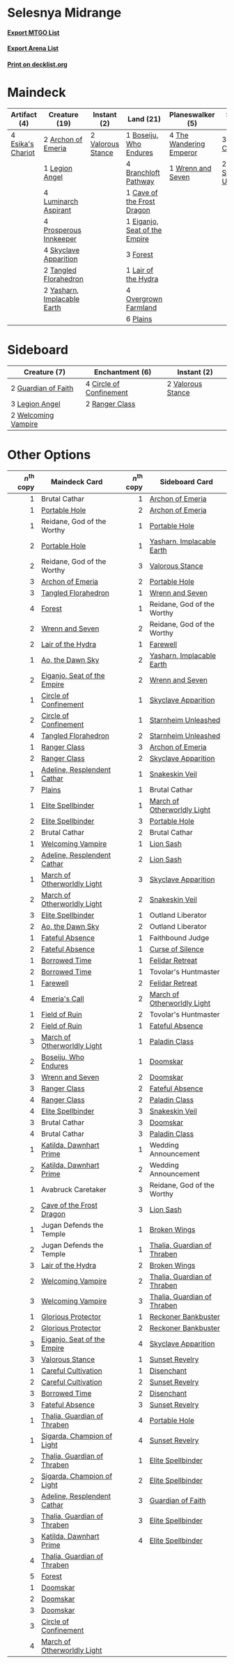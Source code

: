 # Selesnya Midrange

#### [Export MTGO List](../collection/Selesnya%20Midrange/Selesnya%20Midrange.txt)
#### [Export Arena List](../collection/Selesnya%20Midrange/Selesnya%20Midrange_arena.txt)
#### [Print on decklist.org](http://decklist.org/?deckmain=2%09Archon%20of%20Emeria%0A1%09Boseiju,%20Who%20Endures%0A4%09Branchloft%20Pathway%0A1%09Cave%20of%20the%20Frost%20Dragon%0A1%09Eiganjo,%20Seat%20of%20the%20Empire%0A3%09Emeria's%20Call%0A4%09Esika's%20Chariot%0A3%09Forest%0A1%09Lair%20of%20the%20Hydra%0A1%09Legion%20Angel%0A4%09Luminarch%20Aspirant%0A4%09Overgrown%20Farmland%0A6%09Plains%0A4%09Prosperous%20Innkeeper%0A4%09Skyclave%20Apparition%0A2%09Starnheim%20Unleashed%0A2%09Tangled%20Florahedron%0A4%09The%20Wandering%20Emperor%0A2%09Valorous%20Stance%0A4%09Wedding%20Announcement%0A1%09Wrenn%20and%20Seven%0A2%09Yasharn,%20Implacable%20Earth&deckside=4%09Circle%20of%20Confinement%0A2%09Guardian%20of%20Faith%0A3%09Legion%20Angel%0A2%09Ranger%20Class%0A2%09Valorous%20Stance%0A2%09Welcoming%20Vampire)
# Maindeck

|                                        Artifact (4)                                        |                                            Creature (19)                                             |                                        Instant (2)                                         |                                               Land (21)                                                |                                         Planeswalker (5)                                         |                                          Sorcery (5)                                           |     Unknown (4)      |
|--------------------------------------------------------------------------------------------|------------------------------------------------------------------------------------------------------|--------------------------------------------------------------------------------------------|--------------------------------------------------------------------------------------------------------|--------------------------------------------------------------------------------------------------|------------------------------------------------------------------------------------------------|----------------------|
|4 [Esika's Chariot](http://gatherer.wizards.com/Pages/Card/Details.aspx?multiverseid=503783)|2 [Archon of Emeria](http://gatherer.wizards.com/Pages/Card/Details.aspx?multiverseid=495594)         |2 [Valorous Stance](http://gatherer.wizards.com/Pages/Card/Details.aspx?multiverseid=391950)|1 [Boseiju, Who Endures](http://gatherer.wizards.com/Pages/Card/Details.aspx?multiverseid=548579)       |4 [The Wandering Emperor](http://gatherer.wizards.com/Pages/Card/Details.aspx?multiverseid=548337)|3 [Emeria's Call](http://gatherer.wizards.com/Pages/Card/Details.aspx?multiverseid=491633)      |4 Wedding Announcement|
|                                                                                            |1 [Legion Angel](http://gatherer.wizards.com/Pages/Card/Details.aspx?multiverseid=491646)             |                                                                                            |4 [Branchloft Pathway](http://gatherer.wizards.com/Pages/Card/Details.aspx?multiverseid=491909)         |1 [Wrenn and Seven](http://gatherer.wizards.com/Pages/Card/Details.aspx?multiverseid=534999)      |2 [Starnheim Unleashed](http://gatherer.wizards.com/Pages/Card/Details.aspx?multiverseid=503639)|                      |
|                                                                                            |4 [Luminarch Aspirant](http://gatherer.wizards.com/Pages/Card/Details.aspx?multiverseid=491647)       |                                                                                            |1 [Cave of the Frost Dragon](http://gatherer.wizards.com/Pages/Card/Details.aspx?multiverseid=527540)   |                                                                                                  |                                                                                                |                      |
|                                                                                            |4 [Prosperous Innkeeper](http://gatherer.wizards.com/Pages/Card/Details.aspx?multiverseid=527487)     |                                                                                            |1 [Eiganjo, Seat of the Empire](http://gatherer.wizards.com/Pages/Card/Details.aspx?multiverseid=548581)|                                                                                                  |                                                                                                |                      |
|                                                                                            |4 [Skyclave Apparition](http://gatherer.wizards.com/Pages/Card/Details.aspx?multiverseid=495603)      |                                                                                            |3 [Forest](http://gatherer.wizards.com/Pages/Card/Details.aspx?multiverseid=439860)                     |                                                                                                  |                                                                                                |                      |
|                                                                                            |2 [Tangled Florahedron](http://gatherer.wizards.com/Pages/Card/Details.aspx?multiverseid=491859)      |                                                                                            |1 [Lair of the Hydra](http://gatherer.wizards.com/Pages/Card/Details.aspx?multiverseid=527546)          |                                                                                                  |                                                                                                |                      |
|                                                                                            |2 [Yasharn, Implacable Earth](http://gatherer.wizards.com/Pages/Card/Details.aspx?multiverseid=491891)|                                                                                            |4 [Overgrown Farmland](http://gatherer.wizards.com/Pages/Card/Details.aspx?multiverseid=535064)         |                                                                                                  |                                                                                                |                      |
|                                                                                            |                                                                                                      |                                                                                            |6 [Plains](http://gatherer.wizards.com/Pages/Card/Details.aspx?multiverseid=439856)                     |                                                                                                  |                                                                                                |                      |


# Sideboard

|                                         Creature (7)                                         |                                         Enchantment (6)                                          |                                        Instant (2)                                         |
|----------------------------------------------------------------------------------------------|--------------------------------------------------------------------------------------------------|--------------------------------------------------------------------------------------------|
|2 [Guardian of Faith](http://gatherer.wizards.com/Pages/Card/Details.aspx?multiverseid=527305)|4 [Circle of Confinement](http://gatherer.wizards.com/Pages/Card/Details.aspx?multiverseid=540834)|2 [Valorous Stance](http://gatherer.wizards.com/Pages/Card/Details.aspx?multiverseid=391950)|
|3 [Legion Angel](http://gatherer.wizards.com/Pages/Card/Details.aspx?multiverseid=491646)     |2 [Ranger Class](http://gatherer.wizards.com/Pages/Card/Details.aspx?multiverseid=527489)         |                                                                                            |
|2 [Welcoming Vampire](http://gatherer.wizards.com/Pages/Card/Details.aspx?multiverseid=540882)|                                                                                                  |                                                                                            |


# Other Options

|*n*<sup>th</sup> copy|                                            Maindeck Card                                             |*n*<sup>th</sup> copy|                                            Sideboard Card                                            |
|--------------------:|------------------------------------------------------------------------------------------------------|--------------------:|------------------------------------------------------------------------------------------------------|
|                    1|Brutal Cathar                                                                                         |                    1|[Archon of Emeria](http://gatherer.wizards.com/Pages/Card/Details.aspx?multiverseid=495594)           |
|                    1|[Portable Hole](http://gatherer.wizards.com/Pages/Card/Details.aspx?multiverseid=527320)              |                    2|[Archon of Emeria](http://gatherer.wizards.com/Pages/Card/Details.aspx?multiverseid=495594)           |
|                    1|Reidane, God of the Worthy                                                                            |                    1|[Portable Hole](http://gatherer.wizards.com/Pages/Card/Details.aspx?multiverseid=527320)              |
|                    2|[Portable Hole](http://gatherer.wizards.com/Pages/Card/Details.aspx?multiverseid=527320)              |                    1|[Yasharn, Implacable Earth](http://gatherer.wizards.com/Pages/Card/Details.aspx?multiverseid=491891)  |
|                    2|Reidane, God of the Worthy                                                                            |                    3|[Valorous Stance](http://gatherer.wizards.com/Pages/Card/Details.aspx?multiverseid=391950)            |
|                    3|[Archon of Emeria](http://gatherer.wizards.com/Pages/Card/Details.aspx?multiverseid=495594)           |                    2|[Portable Hole](http://gatherer.wizards.com/Pages/Card/Details.aspx?multiverseid=527320)              |
|                    3|[Tangled Florahedron](http://gatherer.wizards.com/Pages/Card/Details.aspx?multiverseid=491859)        |                    1|[Wrenn and Seven](http://gatherer.wizards.com/Pages/Card/Details.aspx?multiverseid=534999)            |
|                    4|[Forest](http://gatherer.wizards.com/Pages/Card/Details.aspx?multiverseid=439860)                     |                    1|Reidane, God of the Worthy                                                                            |
|                    2|[Wrenn and Seven](http://gatherer.wizards.com/Pages/Card/Details.aspx?multiverseid=534999)            |                    2|Reidane, God of the Worthy                                                                            |
|                    2|[Lair of the Hydra](http://gatherer.wizards.com/Pages/Card/Details.aspx?multiverseid=527546)          |                    1|[Farewell](http://gatherer.wizards.com/Pages/Card/Details.aspx?multiverseid=548306)                   |
|                    1|[Ao, the Dawn Sky](http://gatherer.wizards.com/Pages/Card/Details.aspx?multiverseid=548292)           |                    2|[Yasharn, Implacable Earth](http://gatherer.wizards.com/Pages/Card/Details.aspx?multiverseid=491891)  |
|                    2|[Eiganjo, Seat of the Empire](http://gatherer.wizards.com/Pages/Card/Details.aspx?multiverseid=548581)|                    2|[Wrenn and Seven](http://gatherer.wizards.com/Pages/Card/Details.aspx?multiverseid=534999)            |
|                    1|[Circle of Confinement](http://gatherer.wizards.com/Pages/Card/Details.aspx?multiverseid=540834)      |                    1|[Skyclave Apparition](http://gatherer.wizards.com/Pages/Card/Details.aspx?multiverseid=495603)        |
|                    2|[Circle of Confinement](http://gatherer.wizards.com/Pages/Card/Details.aspx?multiverseid=540834)      |                    1|[Starnheim Unleashed](http://gatherer.wizards.com/Pages/Card/Details.aspx?multiverseid=503639)        |
|                    4|[Tangled Florahedron](http://gatherer.wizards.com/Pages/Card/Details.aspx?multiverseid=491859)        |                    2|[Starnheim Unleashed](http://gatherer.wizards.com/Pages/Card/Details.aspx?multiverseid=503639)        |
|                    1|[Ranger Class](http://gatherer.wizards.com/Pages/Card/Details.aspx?multiverseid=527489)               |                    3|[Archon of Emeria](http://gatherer.wizards.com/Pages/Card/Details.aspx?multiverseid=495594)           |
|                    2|[Ranger Class](http://gatherer.wizards.com/Pages/Card/Details.aspx?multiverseid=527489)               |                    2|[Skyclave Apparition](http://gatherer.wizards.com/Pages/Card/Details.aspx?multiverseid=495603)        |
|                    1|[Adeline, Resplendent Cathar](http://gatherer.wizards.com/Pages/Card/Details.aspx?multiverseid=534751)|                    1|[Snakeskin Veil](http://gatherer.wizards.com/Pages/Card/Details.aspx?multiverseid=503810)             |
|                    7|[Plains](http://gatherer.wizards.com/Pages/Card/Details.aspx?multiverseid=439856)                     |                    1|Brutal Cathar                                                                                         |
|                    1|[Elite Spellbinder](http://gatherer.wizards.com/Pages/Card/Details.aspx?multiverseid=513494)          |                    1|[March of Otherworldly Light](http://gatherer.wizards.com/Pages/Card/Details.aspx?multiverseid=548321)|
|                    2|[Elite Spellbinder](http://gatherer.wizards.com/Pages/Card/Details.aspx?multiverseid=513494)          |                    3|[Portable Hole](http://gatherer.wizards.com/Pages/Card/Details.aspx?multiverseid=527320)              |
|                    2|Brutal Cathar                                                                                         |                    2|Brutal Cathar                                                                                         |
|                    1|[Welcoming Vampire](http://gatherer.wizards.com/Pages/Card/Details.aspx?multiverseid=540882)          |                    1|[Lion Sash](http://gatherer.wizards.com/Pages/Card/Details.aspx?multiverseid=548319)                  |
|                    2|[Adeline, Resplendent Cathar](http://gatherer.wizards.com/Pages/Card/Details.aspx?multiverseid=534751)|                    2|[Lion Sash](http://gatherer.wizards.com/Pages/Card/Details.aspx?multiverseid=548319)                  |
|                    1|[March of Otherworldly Light](http://gatherer.wizards.com/Pages/Card/Details.aspx?multiverseid=548321)|                    3|[Skyclave Apparition](http://gatherer.wizards.com/Pages/Card/Details.aspx?multiverseid=495603)        |
|                    2|[March of Otherworldly Light](http://gatherer.wizards.com/Pages/Card/Details.aspx?multiverseid=548321)|                    2|[Snakeskin Veil](http://gatherer.wizards.com/Pages/Card/Details.aspx?multiverseid=503810)             |
|                    3|[Elite Spellbinder](http://gatherer.wizards.com/Pages/Card/Details.aspx?multiverseid=513494)          |                    1|Outland Liberator                                                                                     |
|                    2|[Ao, the Dawn Sky](http://gatherer.wizards.com/Pages/Card/Details.aspx?multiverseid=548292)           |                    2|Outland Liberator                                                                                     |
|                    1|[Fateful Absence](http://gatherer.wizards.com/Pages/Card/Details.aspx?multiverseid=534774)            |                    1|Faithbound Judge                                                                                      |
|                    2|[Fateful Absence](http://gatherer.wizards.com/Pages/Card/Details.aspx?multiverseid=534774)            |                    1|[Curse of Silence](http://gatherer.wizards.com/Pages/Card/Details.aspx?multiverseid=534770)           |
|                    1|[Borrowed Time](http://gatherer.wizards.com/Pages/Card/Details.aspx?multiverseid=534759)              |                    1|[Felidar Retreat](http://gatherer.wizards.com/Pages/Card/Details.aspx?multiverseid=491638)            |
|                    2|[Borrowed Time](http://gatherer.wizards.com/Pages/Card/Details.aspx?multiverseid=534759)              |                    1|Tovolar's Huntmaster                                                                                  |
|                    1|[Farewell](http://gatherer.wizards.com/Pages/Card/Details.aspx?multiverseid=548306)                   |                    2|[Felidar Retreat](http://gatherer.wizards.com/Pages/Card/Details.aspx?multiverseid=491638)            |
|                    4|[Emeria's Call](http://gatherer.wizards.com/Pages/Card/Details.aspx?multiverseid=491633)              |                    2|[March of Otherworldly Light](http://gatherer.wizards.com/Pages/Card/Details.aspx?multiverseid=548321)|
|                    1|[Field of Ruin](http://gatherer.wizards.com/Pages/Card/Details.aspx?multiverseid=435415)              |                    2|Tovolar's Huntmaster                                                                                  |
|                    2|[Field of Ruin](http://gatherer.wizards.com/Pages/Card/Details.aspx?multiverseid=435415)              |                    1|[Fateful Absence](http://gatherer.wizards.com/Pages/Card/Details.aspx?multiverseid=534774)            |
|                    3|[March of Otherworldly Light](http://gatherer.wizards.com/Pages/Card/Details.aspx?multiverseid=548321)|                    1|[Paladin Class](http://gatherer.wizards.com/Pages/Card/Details.aspx?multiverseid=527316)              |
|                    2|[Boseiju, Who Endures](http://gatherer.wizards.com/Pages/Card/Details.aspx?multiverseid=548579)       |                    1|[Doomskar](http://gatherer.wizards.com/Pages/Card/Details.aspx?multiverseid=503613)                   |
|                    3|[Wrenn and Seven](http://gatherer.wizards.com/Pages/Card/Details.aspx?multiverseid=534999)            |                    2|[Doomskar](http://gatherer.wizards.com/Pages/Card/Details.aspx?multiverseid=503613)                   |
|                    3|[Ranger Class](http://gatherer.wizards.com/Pages/Card/Details.aspx?multiverseid=527489)               |                    2|[Fateful Absence](http://gatherer.wizards.com/Pages/Card/Details.aspx?multiverseid=534774)            |
|                    4|[Ranger Class](http://gatherer.wizards.com/Pages/Card/Details.aspx?multiverseid=527489)               |                    2|[Paladin Class](http://gatherer.wizards.com/Pages/Card/Details.aspx?multiverseid=527316)              |
|                    4|[Elite Spellbinder](http://gatherer.wizards.com/Pages/Card/Details.aspx?multiverseid=513494)          |                    3|[Snakeskin Veil](http://gatherer.wizards.com/Pages/Card/Details.aspx?multiverseid=503810)             |
|                    3|Brutal Cathar                                                                                         |                    3|[Doomskar](http://gatherer.wizards.com/Pages/Card/Details.aspx?multiverseid=503613)                   |
|                    4|Brutal Cathar                                                                                         |                    3|[Paladin Class](http://gatherer.wizards.com/Pages/Card/Details.aspx?multiverseid=527316)              |
|                    1|[Katilda, Dawnhart Prime](http://gatherer.wizards.com/Pages/Card/Details.aspx?multiverseid=535024)    |                    1|Wedding Announcement                                                                                  |
|                    2|[Katilda, Dawnhart Prime](http://gatherer.wizards.com/Pages/Card/Details.aspx?multiverseid=535024)    |                    2|Wedding Announcement                                                                                  |
|                    1|Avabruck Caretaker                                                                                    |                    3|Reidane, God of the Worthy                                                                            |
|                    2|[Cave of the Frost Dragon](http://gatherer.wizards.com/Pages/Card/Details.aspx?multiverseid=527540)   |                    3|[Lion Sash](http://gatherer.wizards.com/Pages/Card/Details.aspx?multiverseid=548319)                  |
|                    1|Jugan Defends the Temple                                                                              |                    1|[Broken Wings](http://gatherer.wizards.com/Pages/Card/Details.aspx?multiverseid=491827)               |
|                    2|Jugan Defends the Temple                                                                              |                    1|[Thalia, Guardian of Thraben](http://gatherer.wizards.com/Pages/Card/Details.aspx?multiverseid=442025)|
|                    3|[Lair of the Hydra](http://gatherer.wizards.com/Pages/Card/Details.aspx?multiverseid=527546)          |                    2|[Broken Wings](http://gatherer.wizards.com/Pages/Card/Details.aspx?multiverseid=491827)               |
|                    2|[Welcoming Vampire](http://gatherer.wizards.com/Pages/Card/Details.aspx?multiverseid=540882)          |                    2|[Thalia, Guardian of Thraben](http://gatherer.wizards.com/Pages/Card/Details.aspx?multiverseid=442025)|
|                    3|[Welcoming Vampire](http://gatherer.wizards.com/Pages/Card/Details.aspx?multiverseid=540882)          |                    3|[Thalia, Guardian of Thraben](http://gatherer.wizards.com/Pages/Card/Details.aspx?multiverseid=442025)|
|                    1|[Glorious Protector](http://gatherer.wizards.com/Pages/Card/Details.aspx?multiverseid=503616)         |                    1|[Reckoner Bankbuster](http://gatherer.wizards.com/Pages/Card/Details.aspx?multiverseid=548568)        |
|                    2|[Glorious Protector](http://gatherer.wizards.com/Pages/Card/Details.aspx?multiverseid=503616)         |                    2|[Reckoner Bankbuster](http://gatherer.wizards.com/Pages/Card/Details.aspx?multiverseid=548568)        |
|                    3|[Eiganjo, Seat of the Empire](http://gatherer.wizards.com/Pages/Card/Details.aspx?multiverseid=548581)|                    4|[Skyclave Apparition](http://gatherer.wizards.com/Pages/Card/Details.aspx?multiverseid=495603)        |
|                    3|[Valorous Stance](http://gatherer.wizards.com/Pages/Card/Details.aspx?multiverseid=391950)            |                    1|[Sunset Revelry](http://gatherer.wizards.com/Pages/Card/Details.aspx?multiverseid=534796)             |
|                    1|[Careful Cultivation](http://gatherer.wizards.com/Pages/Card/Details.aspx?multiverseid=548485)        |                    1|[Disenchant](http://gatherer.wizards.com/Pages/Card/Details.aspx?multiverseid=847)                    |
|                    2|[Careful Cultivation](http://gatherer.wizards.com/Pages/Card/Details.aspx?multiverseid=548485)        |                    2|[Sunset Revelry](http://gatherer.wizards.com/Pages/Card/Details.aspx?multiverseid=534796)             |
|                    3|[Borrowed Time](http://gatherer.wizards.com/Pages/Card/Details.aspx?multiverseid=534759)              |                    2|[Disenchant](http://gatherer.wizards.com/Pages/Card/Details.aspx?multiverseid=847)                    |
|                    3|[Fateful Absence](http://gatherer.wizards.com/Pages/Card/Details.aspx?multiverseid=534774)            |                    3|[Sunset Revelry](http://gatherer.wizards.com/Pages/Card/Details.aspx?multiverseid=534796)             |
|                    1|[Thalia, Guardian of Thraben](http://gatherer.wizards.com/Pages/Card/Details.aspx?multiverseid=442025)|                    4|[Portable Hole](http://gatherer.wizards.com/Pages/Card/Details.aspx?multiverseid=527320)              |
|                    1|[Sigarda, Champion of Light](http://gatherer.wizards.com/Pages/Card/Details.aspx?multiverseid=535036) |                    4|[Sunset Revelry](http://gatherer.wizards.com/Pages/Card/Details.aspx?multiverseid=534796)             |
|                    2|[Thalia, Guardian of Thraben](http://gatherer.wizards.com/Pages/Card/Details.aspx?multiverseid=442025)|                    1|[Elite Spellbinder](http://gatherer.wizards.com/Pages/Card/Details.aspx?multiverseid=513494)          |
|                    2|[Sigarda, Champion of Light](http://gatherer.wizards.com/Pages/Card/Details.aspx?multiverseid=535036) |                    2|[Elite Spellbinder](http://gatherer.wizards.com/Pages/Card/Details.aspx?multiverseid=513494)          |
|                    3|[Adeline, Resplendent Cathar](http://gatherer.wizards.com/Pages/Card/Details.aspx?multiverseid=534751)|                    3|[Guardian of Faith](http://gatherer.wizards.com/Pages/Card/Details.aspx?multiverseid=527305)          |
|                    3|[Thalia, Guardian of Thraben](http://gatherer.wizards.com/Pages/Card/Details.aspx?multiverseid=442025)|                    3|[Elite Spellbinder](http://gatherer.wizards.com/Pages/Card/Details.aspx?multiverseid=513494)          |
|                    3|[Katilda, Dawnhart Prime](http://gatherer.wizards.com/Pages/Card/Details.aspx?multiverseid=535024)    |                    4|[Elite Spellbinder](http://gatherer.wizards.com/Pages/Card/Details.aspx?multiverseid=513494)          |
|                    4|[Thalia, Guardian of Thraben](http://gatherer.wizards.com/Pages/Card/Details.aspx?multiverseid=442025)|                     |                                                                                                      |
|                    5|[Forest](http://gatherer.wizards.com/Pages/Card/Details.aspx?multiverseid=439860)                     |                     |                                                                                                      |
|                    1|[Doomskar](http://gatherer.wizards.com/Pages/Card/Details.aspx?multiverseid=503613)                   |                     |                                                                                                      |
|                    2|[Doomskar](http://gatherer.wizards.com/Pages/Card/Details.aspx?multiverseid=503613)                   |                     |                                                                                                      |
|                    3|[Doomskar](http://gatherer.wizards.com/Pages/Card/Details.aspx?multiverseid=503613)                   |                     |                                                                                                      |
|                    3|[Circle of Confinement](http://gatherer.wizards.com/Pages/Card/Details.aspx?multiverseid=540834)      |                     |                                                                                                      |
|                    4|[March of Otherworldly Light](http://gatherer.wizards.com/Pages/Card/Details.aspx?multiverseid=548321)|                     |                                                                                                      |

